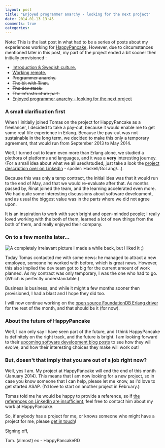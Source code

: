 ```yaml
---
layout: post
title: "Enjoyed programmer anarchy - looking for the next project"
date: 2014-01-13 13:45
comments: true
categories: 
---
```

Note: This is the last post in what had to be a series of posts about my experiences working for [HappyPancake](http://www.happypancake.com/). However, due to circumstances mentioned later in this post, my part of the project ended a bit sooner then initially provisioned :
 
- [Introduction & Swedish culture.](http://tojans.me/blog/2013/11/30/enjoying-programmer-anarchy-happypancake)
- [Working remote.](http://tojans.me/blog/2013/11/30/enjoying-programmer-anarchy-happypancake-2)
- ~~Programmer anarchy.~~
- ~~The bit with Rinat.~~
- ~~The dev stack.~~
- ~~The infrastructure part.~~
- [Enjoyed programmer anarchy - looking for the next project](http://tojans.me/blog/2014/01/13/enjoyed-programmer-anarchy-looking-for-the-next-project/)

### A small clarification first

When I initially joined Tomas on the project for HappyPancake as a freelancer, I decided to take a pay-cut, because it would enable me to get some real-life experience in Erlang. Because the pay-cut was not sustainable in the long term, we decided to make this only a temporary agreement, that would run from September 2013 to May 2014.

Well, I turned out to learn even more than Erlang alone, we studied a plethora of platforms and languages, and it was a **very** interesting journey.
(For a small idea about what we all used/studied, just take a look the [project description over on LinkedIn](http://www.linkedin.com/profile/view?id=2995972&trk=nav_responsive_tab_profile#background-projects) - spoiler: Haskell/GoLang/...).

Because this was only a temp contract, the initial idea was that it would run to the end of May, and that we would re-evaluate after that. As months passed by, Rinat joined the team, and the learning
accelerated even more. We had quite some interesting discussions about software development, and as usual the biggest value was in the parts where we did not agree upon.

It is an inspiration to work with such bright and open-minded people; I really loved working with the both of them, learned a lot of new things from the both of them, and really enjoyed their company.

### On to a few months later...

![A completely irrelavant picture I made a while back, but I liked it ;)](https://pbs.twimg.com/media/Bcw2tYBIIAAtFtM.jpg:large)

Today Tomas contacted me with some news: he managed to attract a new employee, someone he worked with before, which is great news. However, this also implied the dev team got to big for the current amount of work planned.
As my contract was only temporary, I was the one who had to go. (Which is perfectly understandable.)

Business is business, and while it might a few months sooner then provisioned, I had a blast and I hope they did too.

I will now continue working on the [open source FoundationDB Erlang driver](https://github.com/happypancake/fdb-erlang) for the rest of the month, and that should be it (for now).

### About the future of HappyPancake

Well, I can only say I have seen part of the future, and I think HappyPancake is definitely on the right track, and the future is bright. I am looking forward to their [upcoming software development blog posts](http://rd.happypancake.com/) to see how they will evolve, and how their interesting choices they make will work out!

### But, doesn't that imply that you are out of a job right now?

Well, yes I am. My project at HappyPancake will end the end of this month (January 2014). This means that I am now looking for a new project, so in case you know someone that I can help, please let me know, as I'd love to get started ASAP. (I'd love to start on another project in February.)

Tomas told me he would be happy to provide a reference, so if [the references on LinkedIn are insufficient](http://www.linkedin.com/profile/view?id=2995972&trk=nav_responsive_tab_profile#recommendations), feel free to contact him about my work at HappyPancake.

So, if anybody has a project for me, or knows someone who might have a project for me, please [get in touch](mailto:info@corebvba.be)!

Signing off,

Tom.
(almost) ex - HappyPancakeRD







